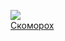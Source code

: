 ![](/books/sf_fantasy/Свенельд%20Железнов/Скоморох.jpg)  
[Скоморох](/books/sf_fantasy/Свенельд%20Железнов/Скоморох)
